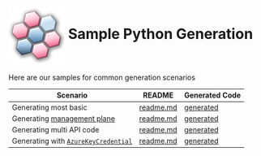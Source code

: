 # <img align="center" src="../images/logo.png"> Sample Python Generation

Here are our samples for common generation scenarios


| Scenario | README | Generated Code
|------------------|-------------|-------------
|Generating most basic | [readme.md][basic_readme] | [generated][basic_generated]
|Generating [management plane][mgmt] | [readme.md][mgmt_readme] | [generated][mgmt_generated]
|Generating multi API code | [readme.md][multiapi_readme] | [generated][multiapi_generated]
|Generating with [`AzureKeyCredential`][azure_key_credential] | [readme.md][azure_key_credential_readme] | [generated][azure_key_credential_generated]

<!-- LINKS -->
[basic_readme]: https://github.com/Azure/autorest.python/blob/autorestv3/docs/samples/specification/basic/readme.md
[basic_generated]: https://github.com/Azure/autorest.python/tree/autorestv3/docs/samples/specification/basic/generated
[mgmt]: https://docs.microsoft.com/azure/azure-resource-manager/management/control-plane-and-data-plane#control-plane
[mgmt_readme]: https://github.com/Azure/autorest.python/blob/autorestv3/docs/samples/specification/management/readme.md
[mgmt_generated]: https://github.com/Azure/autorest.python/tree/autorestv3/docs/samples/specification/management/generated
[multiapi_readme]: https://github.com/Azure/autorest.python/blob/autorestv3/docs/samples/specification/multiapi/readme.md
[multiapi_generated]: https://github.com/Azure/autorest.python/tree/autorestv3/docs/samples/specification/multiapi/generated
[azure_key_credential]: https://docs.microsoft.com/python/api/azure-core/azure.core.credentials.azurekeycredential?view=azure-python
[azure_key_credential_readme]: https://github.com/Azure/autorest.python/blob/autorestv3/docs/samples/specification/azure_key_credential/readme.md
[azure_key_credential_generated]: https://github.com/Azure/autorest.python/tree/autorestv3/docs/samples/specification/azure_key_credential/generated
